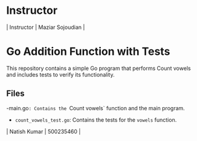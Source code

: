 

# Instructor

| Instructor  | Maziar Sojoudian  |

# Go Addition Function with Tests

This repository contains a simple Go program that performs Count vowels and includes tests to verify its functionality.

## Files

-main.go`: Contains the `Count vowels` function and the main program.
- `count_vowels_test.go`: Contains the tests for the `vowels` function.


| Natish Kumar   | 500235460   |






